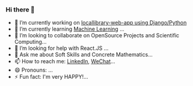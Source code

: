 ### Hi there 👋


- 🔭 I’m currently working on [locallibrary-web-app using Django/Python](#d)
- 🌱 I’m currently learning  [Machine Learning](#n) ...
- 👯 I’m looking to collaborate on OpenSource Projects and Scientific Computing...
- 🤔 I’m looking for help with React.JS ...
- 💬 Ask me about Soft Skills and Concrete Mathematics...
- 📫 How to reach me: [LinkedIn](#https://www.linkedin.com/in/saturno-matz/),  [WeChat](#Abjtuk)...
- 😄 Pronouns: ...
- ⚡ Fun fact: I'm very HAPPY!...

